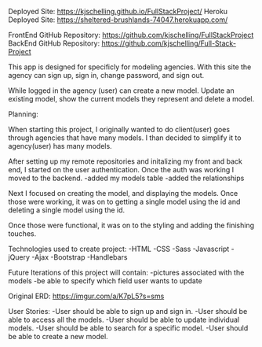 Deployed Site: https://kjschelling.github.io/FullStackProject/
Heroku Deployed Site:  https://sheltered-brushlands-74047.herokuapp.com/

FrontEnd GitHub Repository: https://github.com/kjschelling/FullStackProject
BackEnd GitHub Repository: https://github.com/kjschelling/Full-Stack-Project

  This app is designed for specificly for modeling agencies. With this site
the agency can sign up, sign in, change password, and sign out.

 While logged in the agency (user) can create a new
model. Update an existing model, show the current models they represent and delete
a model.

Planning:

When starting this project, I originally wanted to do client(user) goes through agencies that have many models.
I than decided to simplify it to agency(user) has many models.

After setting up my remote repositories and initalizing my front and back end, I started on the user authentication.
Once the auth was working I moved to the backend.
-added my models table
-added the relationships

Next I focused on creating the model, and displaying the models.
Once those were working, it was on to getting a single model using the id and deleting a single model using the id.

Once those were functional, it was on to the styling and adding the finishing touches.

Technologies used to create project:
  -HTML
  -CSS
  -Sass
  -Javascript
  -jQuery
  -Ajax
  -Bootstrap
  -Handlebars

Future Iterations of this project will contain:
 -pictures associated with the models
 -be able to specify which field user wants to update

Original ERD:
https://imgur.com/a/K7pL5?s=sms

User Stories:
-User should be able to sign up and sign in.
-User should be able to access all the models.
-User should be able to update individual models.
-User should be able to search for a specific model.
-User should be able to create a new model.
